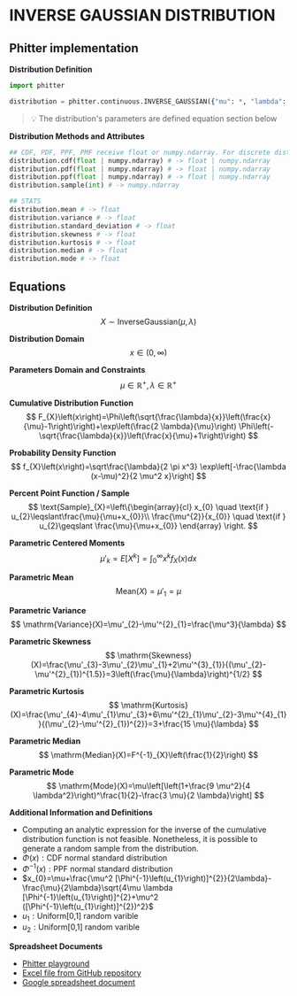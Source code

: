 # INVERSE GAUSSIAN DISTRIBUTION

## Phitter implementation

**Distribution Definition**

```python
import phitter

distribution = phitter.continuous.INVERSE_GAUSSIAN({"mu": *, "lambda": *})
```

> 💡 The distribution's parameters are defined equation section below

**Distribution Methods and Attributes**

```python
## CDF, PDF, PPF, PMF receive float or numpy.ndarray. For discrete distributions PMF instead of PDF. Parameters notation are in description of ditribution
distribution.cdf(float | numpy.ndarray) # -> float | numpy.ndarray
distribution.pdf(float | numpy.ndarray) # -> float | numpy.ndarray
distribution.ppf(float | numpy.ndarray) # -> float | numpy.ndarray
distribution.sample(int) # -> numpy.ndarray

## STATS
distribution.mean # -> float
distribution.variance # -> float
distribution.standard_deviation # -> float
distribution.skewness # -> float
distribution.kurtosis # -> float
distribution.median # -> float
distribution.mode # -> float
```

## Equations

**Distribution Definition**
$$ X\sim\mathrm{InverseGaussian}\left(\mu,\lambda\right) $$

**Distribution Domain**
$$ x\in\left(0,\infty\right) $$

**Parameters Domain and Constraints**
$$ \mu\in\mathbb{R}^{+}, \lambda\in\mathbb{R}^{+} $$

**Cumulative Distribution Function**
$$ F_{X}\left(x\right)=\Phi\left(\sqrt{\frac{\lambda}{x}}\left(\frac{x}{\mu}-1\right)\right)+\exp\left(\frac{2 \lambda}{\mu}\right) \Phi\left(-\sqrt{\frac{\lambda}{x}}\left(\frac{x}{\mu}+1\right)\right) $$

**Probability Density Function**
$$ f_{X}\left(x\right)=\sqrt\frac{\lambda}{2 \pi x^3} \exp\left[-\frac{\lambda (x-\mu)^2}{2 \mu^2 x}\right] $$

**Percent Point Function / Sample**
$$ \text{Sample}_{X}=\left\{\begin{array}{cl} x_{0} \quad \text{if } u_{2}\leqslant\frac{\mu}{\mu+x_{0}}\\ \frac{\mu^{2}}{x_{0}} \quad \text{if } u_{2}\geqslant \frac{\mu}{\mu+x_{0}} \end{array} \right. $$

**Parametric Centered Moments**
$$ \mu'_{k}=E[X^k]=\int_{0}^{\infty }x^{k}f_{X}\left(x\right)dx $$

**Parametric Mean**
$$ \mathrm{Mean}(X)=\mu'_{1}=\mu $$

**Parametric Variance**
$$ \mathrm{Variance}(X)=\mu'_{2}-\mu'^{2}_{1}=\frac{\mu^3}{\lambda} $$

**Parametric Skewness**
$$ \mathrm{Skewness}(X)=\frac{\mu'_{3}-3\mu'_{2}\mu'_{1}+2\mu'^{3}_{1}}{(\mu'_{2}-\mu'^{2}_{1})^{1.5}}=3\left(\frac{\mu}{\lambda}\right)^{1/2} $$

**Parametric Kurtosis**
$$ \mathrm{Kurtosis}(X)=\frac{\mu'_{4}-4\mu'_{1}\mu'_{3}+6\mu'^{2}_{1}\mu'_{2}-3\mu'^{4}_{1}}{(\mu'_{2}-\mu'^{2}_{1})^{2}}=3+\frac{15 \mu}{\lambda} $$

**Parametric Median**
$$ \mathrm{Median}(X)=F^{-1}_{X}\left(\frac{1}{2}\right) $$

**Parametric Mode**
$$ \mathrm{Mode}(X)=\mu\left[\left(1+\frac{9 \mu^2}{4 \lambda^2}\right)^\frac{1}{2}-\frac{3 \mu}{2 \lambda}\right] $$

**Additional Information and Definitions**
- $\text{Computing an analytic expression for the inverse of the cumulative distribution function is not}$
$\text{feasible. Nonetheless, it is possible to generate a random sample from the distribution.}$
- $\Phi\left(x\right):\text{CDF normal standard distribution}$
- $\Phi^{-1}\left(x\right):\text{PPF normal standard distribution}$
- $x_{0}=\mu+\frac{\mu^2 [\Phi^{-1}\left(u_{1}\right)]^{2}}{2\lambda}-\frac{\mu}{2\lambda}\sqrt{4\mu \lambda [\Phi^{-1}\left(u_{1}\right)]^{2}+\mu^2 ([\Phi^{-1}\left(u_{1}\right)]^{2})^2}$
- $u_{1}:\text{Uniform[0,1] random varible}$
- $u_{2}:\text{Uniform[0,1] random varible}$

**Spreadsheet Documents**

-   [Phitter playground](https://phitter.io/distributions/continuous/inverse_gaussian)
-   [Excel file from GitHub repository](https://github.com/phitterio/phitter-files/blob/main/continuous/inverse_gaussian.xlsx)
-   [Google spreadsheet document](https://docs.google.com/spreadsheets/d/10LaEnmnRxNESViLTlw6FDyt1YSWNbMlBXaWc9t4q5qA)
    